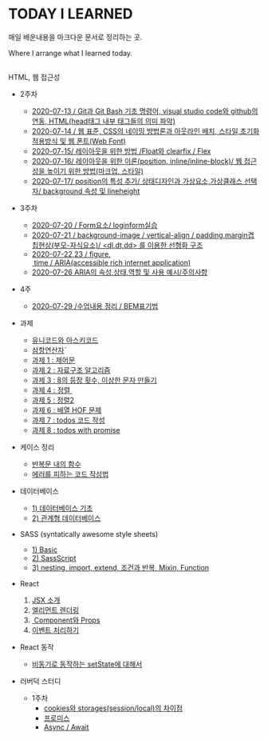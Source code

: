 #  TODAY I LEARNED

매일 배운내용을 마크다운 문서로 정리하는 곳.

Where I arrange what I learned today.



## 

HTML, 웹 접근성

* 2주차
  * <a href="./2ndweek/2020-07-13.md">2020-07-13 / Git과 Git Bash 기초 명령어,  visual studio code와 github의 연동,  HTML(head태그 내부 태그들의 의미 파악)</a>
  * <a href="./2ndweek/2020-07-14.md">2020-07-14 / 웹 표준, CSS의 네이밍 방법론과 아웃라인 배치, 스타일,초기화 적용방식 및 웹 폰트(Web Font)</a>
  * <a href="./2ndweek/2020-07-15.md">2020-07-15/ 레이아웃을 위한 방법 /Float와 clearfix / Flex</a>
  * <a href="./2ndweek/2020-07-16.md">2020-07-16/ 레이아웃을 위한 이론(position, inline/inline-block)/ 웹 접근성을 높이기 위한 방법(마크업, 스타일)</a>
  * <a href="./2ndweek/2020-07-17.md">2020-07-17/ position의 특성 추가/ 상태디자인과 가상요소,가상클래스 선택자/ background 속성 및 lineheight</a>
* 3주차
  * <a href="./2ndweek/2020-07-20.md">2020-07-20 / Form요소/ loginform실습</a>
  * <a href="./2ndweek/2020-07-21.md">2020-07-21 / background-image / vertical-align / padding,margin겹칩현상(부모-자식요소)/ <dl,dt,dd> 를 이용한 선형화 구조</a>
  * <a href="./2ndweek/2020-07-2223.md">2020-07-22,23 / figure,  time / ARIA(accessible rich internet application)</a>
  * <a href="./2ndweek/20200726ARIA.md">2020-07-26 ARIA의 속성,상태,역할 및 사용 예시/주의사항</a>
* 4주
  
  * <a href="./2ndweek/2020-07-29.md">2020-07-29 /수업내용 정리 / BEM표기법</a>
  
* 과제
  * <a href="./asciiandunicode.md">유니코드와 아스키코드</a>
  * <a href="./hw1.md">삼항연산자</a>`
  * <a href="./hw-control.md">과제 1 : 제어문</a>
  * <a href="./hw2.md">과제 2 : 자료구조 알고리즘</a>
  * <a href="./hw3.md">과제 3 : 8의 등장 횟수, 이상한 문자 만들기 </a>
  * <a href="./hw4.md">과제 4 : 정렬 </a>
  * <a href="./sorting2.md">과제 5 : 정렬2</a>
  * <a href="./HOF.md">과제 6 : 배열 HOF 문제</a>
  * <a href="./todosHw.md">과제 7 : todos 코드 작성</a>
  * <a href="./todowithPromise.md">과제 8 : todos with promise</a>
* 케이스 정리
  * <a href="./classwithloop.md">반복문 내의 함수</a>
  * <a href="./badpattern.md">에러를 피하는 코드 작성법</a>
* 데이터베이스
  * <a href="./database1.md">1) 데이터베이스 기초</a>
  * <a href="./database2.md">2) 관계형 데이터베이스</a>
* SASS (syntatically awesome style sheets)
  * <a href="./sass1.md">1) Basic</a>
  * <a href="./sass2.md">2) SassScript</a>
  * <a href="./sass3.md">3) nesting, import, extend, 조건과 반복, Mixin, Function</a>
* React
  1.  <a href="./React1.md"> JSX 소개 </a>
  2.  <a href="React2.md"> 엘리먼트 렌더링</a>
  3. <a href="React3.md"> Component와 Props</a>
  4.  <a href="React4.md"> 이벤트 처리하기</a>
* React 동작
  
  * <a href="./stateandSetState.md">비동기로 동작하는 setState에 대해서</a>



* 러버덕 스터디

  * 1주차
    * <a href="./HTTPcookieandStorage.md">cookies와 storages(session/local)의 차이점</a>
  	* <a href="./Promise.md">프로미스</a>
    * <a href="./AsyncAwait.md">Async / Await</a>
  
  